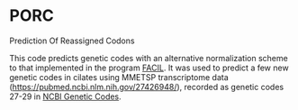 # PORC
Prediction Of Reassigned Codons

This code predicts genetic codes with an alternative normalization scheme to that implemented in the program [FACIL](http://facil.cmbi.umcn.nl/facil/cgi-bin/display.pl?disp=home). It was used to predict a few new genetic codes in cilates using MMETSP transcriptome data (https://pubmed.ncbi.nlm.nih.gov/27426948/), recorded as genetic codes 27-29 in [NCBI Genetic Codes](https://www.ncbi.nlm.nih.gov/Taxonomy/Utils/wprintgc.cgi).
